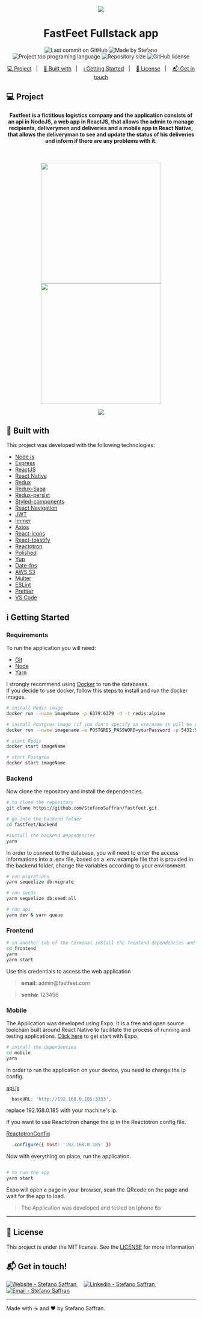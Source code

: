 <div align="center">
    <img src="https://res.cloudinary.com/stefanosaffran/image/upload/v1581339291/wn3hrs8tpyejvw1nju7d.png" />
</div>

<h1 align="center">
   FastFeet Fullstack app
</h1>

<p align="center">
<img alt="Last commit on GitHub" src="https://img.shields.io/github/last-commit/StefanoSaffran/fastfeet?color=7D40E7">
<img alt="Made by Stefano" src="https://img.shields.io/badge/made%20by-StefanoSaffran-%20?color=7D40E7">
<img alt="Project top programing language" src="https://img.shields.io/github/languages/top/StefanoSaffran/fastfeet?color=7D40E7">
<img alt="Repository size" src="https://img.shields.io/github/repo-size/StefanoSaffran/fastfeet?color=7D40E7">
<img alt="GitHub license" src="https://img.shields.io/github/license/StefanoSaffran/fastfeet?color=7D40E7">
</p> 

<p align="center">
  <a href="#computer-project">💻 Project</a>&nbsp;&nbsp;&nbsp;|&nbsp;&nbsp;&nbsp;
  <a href="#rocket-built-with">🚀 Built with</a>&nbsp;&nbsp;&nbsp;|&nbsp;&nbsp;&nbsp;
  <a href="#information_source-getting-started">ℹ️ Getting Started</a>&nbsp;&nbsp;&nbsp;|&nbsp;&nbsp;&nbsp;
  <a href="#page_with_curl-license">📃 License</a>&nbsp;&nbsp;&nbsp;|&nbsp;&nbsp;&nbsp;
  <a href="#mailbox_with_mail-get-in-touch">📬 Get in touch</a>
</p>

## :computer: Project 

<h4 align="center">
   Fastfeet is a fictitious logistics company and the application consists of an api in NodeJS, a web app in ReactJS, that allows the admin to manage recipients, deliverymen and deliveries and a mobile app in React Native, that allows the deliveryman to see and update the status of his deliveries and inform if there are any problems with it.
</h4>
<br>
<p align="center">
  <img src="https://res.cloudinary.com/stefanosaffran/image/upload/v1585036656/fastfeet/itci3xn6yeeiq6bvvqxu.gif" height="320">
  <img src="https://res.cloudinary.com/stefanosaffran/image/upload/v1584952636/fastfeet/qk966idl6gdby6ow7b40.gif" height="320">
</p>

<p align="center">
  <img src="https://res.cloudinary.com/stefanosaffran/image/upload/v1584949678/fastfeet/n3e0rkjgzdy7ewe5ceos.gif" >
</p>

## :rocket: Built with

This project was developed with the following technologies:

-   [Node.js](https://nodejs.org/)
-   [Express](https://expressjs.com/)
-   [ReactJS](https://reactjs.org/)
-   [React Native](https://facebook.github.io/react-native/)
-   [Redux](https://redux.js.org/)
-   [Redux-Saga](https://redux-saga.js.org/)
-   [Redux-persist](https://github.com/rt2zz/redux-persist)
-   [Styled-components](https://www.styled-components.com/)
-   [React Navigation](https://reactnavigation.org/)
-   [JWT](https://jwt.io/)
-   [Immer](https://github.com/immerjs/immer)
-   [Axios](https://github.com/axios/axios)
-   [React-icons](https://react-icons.netlify.com/)
-   [React-toastify](https://github.com/fkhadra/react-toastify)
-   [Reactotron](https://infinite.red/reactotron)
-   [Polished](https://polished.js.org/)
-   [Yup](https://www.npmjs.com/package/yup)
-   [Date-fns](https://date-fns.org/)
-   [AWS S3](https://aws.amazon.com/pt/s3/)
-   [Multer](https://github.com/expressjs/multer)
-   [ESLint](https://eslint.org/)
-   [Prettier](https://prettier.io/)
-   [VS Code](https://code.visualstudio.com/)

## :information_source: Getting Started

### Requirements

To run the application you will need:
* [Git](https://git-scm.com)
* [Node](https://nodejs.org/)
* [Yarn](https://yarnpkg.com/) 

I strongly recommend using [Docker](https://www.docker.com/) to run the databases.
<br>
If you decide to use docker, follow this steps to install and run the docker images.

```bash
# install Redis image
docker run --name imageName -p 6379:6379 -d -t redis:alpine

# install Postgres image (if you don't specify an username it will be postgres by default)
docker run --name imagename -e POSTGRES_PASSWORD=yourPassword -p 5432:5432 -d postgres

# start Redis
docker start imageName

# start Postgres
docker start imageName

```
### Backend
Now clone the repository and install the dependencies.
```bash
# to clone the repository
git clone https://github.com/StefanoSaffran/fastfeet.git

# go into the backend folder
cd fastfeet/backend

#install the backend dependencies
yarn

```
In order to connect to the database, you will need to enter the access informations into a .env file, based on a .env.example file that is provided in the backend folder, change the variables according to your environment.
```bash
# run migrations
yarn sequelize db:migrate

# run seeds
yarn sequelize db:seed:all

# run api
yarn dev & yarn queue
```
### Frontend

```bash
# in another tab of the terminal install the frontend dependencies and run it 
cd frontend
yarn
yarn start
```
Use this credentials to access the web application
<blockquote><strong>email:</strong> admin@fastfeet.com</blockquote>
<blockquote> <strong>senha:</strong> 123456</blockquote>

### Mobile

The Application was developed using Expo. It is a free and open source toolchain built around React Native to facilitate the process of running and testing applications. [Click here](https://expo.io/learn) to get start with Expo.

```bash
# install the dependencies
cd mobile
yarn
```

In order to run the application on your device, you need to change the ip config.

[api.js](https://github.com/StefanoSaffran/fastfeet/blob/master/mobile/src/services/api.js)
```javascript
  baseURL: 'http://192.168.0.185:3333',
```
replace 192.168.0.185 with your machine's ip.

If you want to use Reactotron change the ip in the Reactotron config file.

[ReactotronConfig](https://github.com/StefanoSaffran/fastfeet/blob/master/mobile/src/config/ReactotronConfig.js)
```javascript
  .configure({ host: '192.168.0.185' })
```

Now with everything on place, run the application.

```bash

# to run the app
yarn start

```
Expo will open a page in your browser, scan the QRcode on the page and wait for the app to load.

> The Application was developed and tested on Iphone 6s

---

## :page_with_curl: License

This project is under the MIT license. See the [LICENSE](https://github.com/StefanoSaffran/fastfeet/blob/master/LICENSE) for more information


## :mailbox_with_mail: Get in touch!

<a href="https://stefanosaffran.com" target="_blank" >
  <img alt="Website - Stefano Saffran" src="https://img.shields.io/badge/Website--%23F8952D?style=social">
</a>&nbsp;&nbsp;&nbsp;
<a href="https://www.linkedin.com/in/stefanosaffran/" target="_blank" >
  <img alt="Linkedin - Stefano Saffran" src="https://img.shields.io/badge/Linkedin--%23F8952D?style=social&logo=linkedin">
</a>&nbsp;&nbsp;&nbsp;
<a href="mailto:stefanoas@gmail.com" target="_blank" >
  <img alt="Email - Stefano Saffran" src="https://img.shields.io/badge/Email--%23F8952D?style=social&logo=gmail">
</a> 

---

Made with :coffee: and ❤️ by Stefano Saffran.
